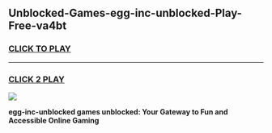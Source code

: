 
## Unblocked-Games-egg-inc-unblocked-Play-Free-va4bt
<h3>
<a href="https://premium76.site?title=egg-inc-unblocked&ref=23A">CLICK TO PLAY</a></h3>
<hr>

<h3>
<a href="https://premium76.site?title=egg-inc-unblocked&ref=23A">CLICK 2 PLAY</a>
  
</h3>

<a href="https://premium76.site?title=egg-inc-unblocked&ref=23A"><img src="https://clearcache.store/games.png"></a>


**egg-inc-unblocked games unblocked: Your Gateway to Fun and Accessible Online Gaming**
